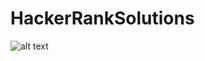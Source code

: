 # HackerRankSolutions
![alt text][logo]

[logo]: https://www.pngrepo.com/png/314107/180/hackerrank.png
